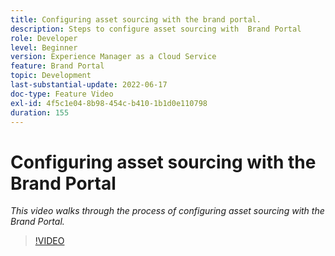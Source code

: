 ```yaml
---
title: Configuring asset sourcing with the brand portal.
description: Steps to configure asset sourcing with  Brand Portal
role: Developer
level: Beginner
version: Experience Manager as a Cloud Service
feature: Brand Portal
topic: Development
last-substantial-update: 2022-06-17
doc-type: Feature Video
exl-id: 4f5c1e04-8b98-454c-b410-1b1d0e110798
duration: 155
---
```

# Configuring asset sourcing with the Brand Portal

*This video walks through the process of configuring asset sourcing with the Brand Portal.*

>[!VIDEO](https://video.tv.adobe.com/v/335451?quality=12&learn=on)
